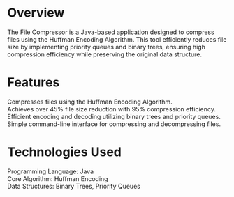 # Overview
The File Compressor is a Java-based application designed to compress files using the Huffman Encoding Algorithm. This tool efficiently reduces file size by implementing priority queues and binary trees, ensuring high compression efficiency while preserving the original data structure.

# Features
Compresses files using the Huffman Encoding Algorithm. <br/>
Achieves over 45% file size reduction with 95% compression efficiency. <br/>
Efficient encoding and decoding utilizing binary trees and priority queues. <br/>
Simple command-line interface for compressing and decompressing files. 

# Technologies Used
Programming Language: Java <br/>
Core Algorithm: Huffman Encoding <br/>
Data Structures: Binary Trees, Priority Queues

